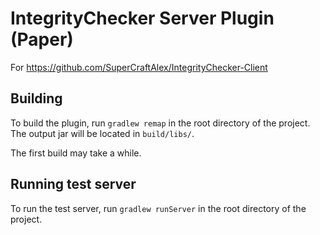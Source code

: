 # IntegrityChecker Server Plugin (Paper)
For https://github.com/SuperCraftAlex/IntegrityChecker-Client

## Building
To build the plugin, run `gradlew remap` in the root directory of the project.
The output jar will be located in `build/libs/`.

The first build may take a while.

## Running test server
To run the test server, run `gradlew runServer` in the root directory of the project.
